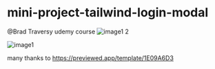 # mini-project-tailwind-login-modal
@Brad Traversy udemy course
![image1 2](https://user-images.githubusercontent.com/103680253/199406202-32a941c9-9cbf-44db-bb73-5861e7f73233.png)

![image1](https://user-images.githubusercontent.com/103680253/199406212-06cb3dee-fb1b-4b95-9a62-2202b2232442.png)




many thanks to https://previewed.app/template/1E09A6D3
